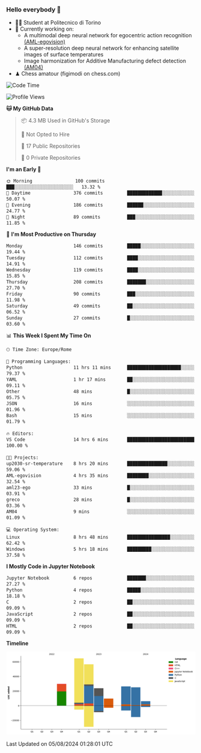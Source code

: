 ### Hello everybody 👋
- 🧑‍🎓 Student at Politecnico di Torino
- 🤖 Currently working on:
  - A multimodal deep neural network for egocentric action recognition [(AML-egovision)](https://github.com/figimodi/AML-egovision)
  - A super-resolution deep neural network for enhancing satellite images of surface temperatures
  - Image harmonization for Additive Manufacturing defect detection [(AM04)](https://github.com/figimodi/AM04)
- ♟ Chess amatour (figimodi on chess.com)

<!--
[![Figimodi's GitHub stats](https://github-readme-stats.vercel.app/api?username=figimodi&rank_icon=github&show_icons=true&include_all_commits=true)](https://github.com/figimodi/github-readme-stats)

![Top Langs](https://github-readme-stats.vercel.app/api/top-langs/?username=figimodi&layout=compact&)

[![Figimodi's WakaTime stats](https://github-readme-stats.vercel.app/api/wakatime?username=figimodi)](https://github.com/figimodi/github-readme-stats)
-->

<!--START_SECTION:waka-->
![Code Time](http://img.shields.io/badge/Code%20Time-267%20hrs%2054%20mins-blue)

![Profile Views](http://img.shields.io/badge/Profile%20Views-0-blue)

**🐱 My GitHub Data** 

> 📦 4.3 MB Used in GitHub's Storage 
 > 
> 🚫 Not Opted to Hire
 > 
> 📜 17 Public Repositories 
 > 
> 🔑 0 Private Repositories 
 > 
**I'm an Early 🐤** 

```text
🌞 Morning                100 commits         ███░░░░░░░░░░░░░░░░░░░░░░   13.32 % 
🌆 Daytime                376 commits         █████████████░░░░░░░░░░░░   50.07 % 
🌃 Evening                186 commits         ██████░░░░░░░░░░░░░░░░░░░   24.77 % 
🌙 Night                  89 commits          ███░░░░░░░░░░░░░░░░░░░░░░   11.85 % 
```
📅 **I'm Most Productive on Thursday** 

```text
Monday                   146 commits         █████░░░░░░░░░░░░░░░░░░░░   19.44 % 
Tuesday                  112 commits         ████░░░░░░░░░░░░░░░░░░░░░   14.91 % 
Wednesday                119 commits         ████░░░░░░░░░░░░░░░░░░░░░   15.85 % 
Thursday                 208 commits         ███████░░░░░░░░░░░░░░░░░░   27.70 % 
Friday                   90 commits          ███░░░░░░░░░░░░░░░░░░░░░░   11.98 % 
Saturday                 49 commits          ██░░░░░░░░░░░░░░░░░░░░░░░   06.52 % 
Sunday                   27 commits          █░░░░░░░░░░░░░░░░░░░░░░░░   03.60 % 
```


📊 **This Week I Spent My Time On** 

```text
🕑︎ Time Zone: Europe/Rome

💬 Programming Languages: 
Python                   11 hrs 11 mins      ████████████████████░░░░░   79.37 % 
YAML                     1 hr 17 mins        ██░░░░░░░░░░░░░░░░░░░░░░░   09.11 % 
Other                    48 mins             █░░░░░░░░░░░░░░░░░░░░░░░░   05.75 % 
JSON                     16 mins             ░░░░░░░░░░░░░░░░░░░░░░░░░   01.96 % 
Bash                     15 mins             ░░░░░░░░░░░░░░░░░░░░░░░░░   01.79 % 

🔥 Editors: 
VS Code                  14 hrs 6 mins       █████████████████████████   100.00 % 

🐱‍💻 Projects: 
up2030-sr-temperature    8 hrs 20 mins       ███████████████░░░░░░░░░░   59.06 % 
AML-egovision            4 hrs 35 mins       ████████░░░░░░░░░░░░░░░░░   32.54 % 
aml23-ego                33 mins             █░░░░░░░░░░░░░░░░░░░░░░░░   03.91 % 
greco                    28 mins             █░░░░░░░░░░░░░░░░░░░░░░░░   03.36 % 
AM04                     9 mins              ░░░░░░░░░░░░░░░░░░░░░░░░░   01.09 % 

💻 Operating System: 
Linux                    8 hrs 48 mins       ████████████████░░░░░░░░░   62.42 % 
Windows                  5 hrs 18 mins       █████████░░░░░░░░░░░░░░░░   37.58 % 
```

**I Mostly Code in Jupyter Notebook** 

```text
Jupyter Notebook         6 repos             ███████░░░░░░░░░░░░░░░░░░   27.27 % 
Python                   4 repos             █████░░░░░░░░░░░░░░░░░░░░   18.18 % 
C                        2 repos             ██░░░░░░░░░░░░░░░░░░░░░░░   09.09 % 
JavaScript               2 repos             ██░░░░░░░░░░░░░░░░░░░░░░░   09.09 % 
HTML                     2 repos             ██░░░░░░░░░░░░░░░░░░░░░░░   09.09 % 
```



**Timeline**

![Lines of Code chart](https://raw.githubusercontent.com/figimodi/figimodi/main/assets/bar_graph.png)


 Last Updated on 05/08/2024 01:28:01 UTC
<!--END_SECTION:waka-->

<!--
**figimodi/figimodi** is a ✨ _special_ ✨ repository because its `README.md` (this file) appears on your GitHub profile.

Here are some ideas to get you started:

- 🔭 I’m currently working on ...
- 🌱 I’m currently learning ...
- 👯 I’m looking to collaborate on ...
- 🤔 I’m looking for help with ...
- 💬 Ask me about ...
- 📫 How to reach me: ...
- 😄 Pronouns: ...
- ⚡ Fun fact: ...
-->
